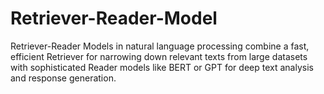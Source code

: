 # Retriever-Reader-Model
 Retriever-Reader Models in natural language processing combine a fast, efficient Retriever for narrowing down relevant texts from large datasets with sophisticated Reader models like BERT or GPT for deep text analysis and response generation. 
